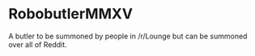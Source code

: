 # RobobutlerMMXV
A butler to be summoned by people in /r/Lounge but can be summoned over all of Reddit.
